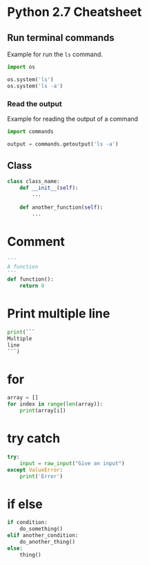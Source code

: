 # Python 2.7 Cheatsheet

## Run terminal commands

Example for run the `ls` command.

```python
import os

os.system('ls')
os.system('ls -a')
```



### Read the output

Example for reading the output of a command

```python
import commands

output = commands.getoutput('ls -a')
```

## Class

```python
class class_name:
    def __init__(self):
        ...
    
    def another_function(self):
        ...
```



# Comment

```python
'''
A function
'''
def function():
    return 0
```



# Print multiple line

```python
print(```
Multiple
line
​```)
```



# for

```python
array = []
for index in range(len(array)):
    print(array[i])
```



# try catch

```python
try:
    input = raw_input("Give an input")
except ValueError:
    print('Error')
```



# if else

```python
if condition:
    do_something()
elif another_condition:
    do_another_thing()
else:
    thing()
```